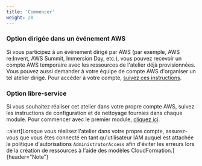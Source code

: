 ```yaml
---
title: 'Commencer'
weight: 20
---
```


### Option dirigée dans un événement AWS

Si vous participez à un événement dirigé par AWS (par exemple, AWS re\:Invent, AWS Summit, Immersion Day, etc.), vous pouvez recevoir un compte AWS temporaire avec les ressources de l'atelier déjà provisionnées. Vous pouvez aussi demander à votre équipe de compte AWS d'organiser un tel atelier dirigé. Pour accéder à votre compte, [suivez ces instructions](./hosted-event).

### Option libre-service

Si vous souhaitez réaliser cet atelier dans votre propre compte AWS, suivez les instructions de configuration et de nettoyage fournies dans chaque module. Pour commencer avec le premier module, [cliquez ici](../module-1).

::alert[Lorsque vous réalisez l'atelier dans votre propre compte, assurez-vous que vous êtes connecté en tant qu'utilisateur IAM auquel est attachée la politique d'autorisations `AdministratorAccess` afin d'éviter les erreurs lors de la création de ressources à l'aide des modèles CloudFormation.]{header="Note"}
